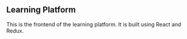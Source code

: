 ## Learning Platform

This is the frontend of the learning platform. It is built using React and Redux.
